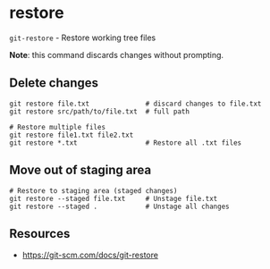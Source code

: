 # restore

`git-restore` - Restore working tree files

**Note**: this command discards changes without prompting.

## Delete changes
```
git restore file.txt              # discard changes to file.txt
git restore src/path/to/file.txt  # full path

# Restore multiple files
git restore file1.txt file2.txt
git restore *.txt                 # Restore all .txt files
```

## Move out of staging area
```
# Restore to staging area (staged changes)
git restore --staged file.txt     # Unstage file.txt
git restore --staged .            # Unstage all changes
```

## Resources
- https://git-scm.com/docs/git-restore
